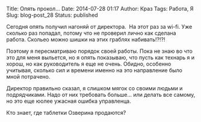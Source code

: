 Title: Опять прокол...
Date: 2014-07-28 01:17
Author: Краз
Tags: Работа, Я
Slug: blog-post_28
Status: published

Сегодня опять получил нагоняй от директора.  На этот раз за wi-fi. Уже сколько раз попадал, потому что не проверил лично как сделана работа. Скольео можно шишки на этих граблях набивать!?!?!

Поэтому я пересматриваю порядок своей работы. Пока не знаю во что это для меня выльется, но я опять показываю, что пусть как технарь я и хорош, но как руководитель я еще не очень. Обидно, особенно учитывая, сколько сил и времени именно на это направление было мной потрачено.

Директор правильно сказал, я слишком мягок со своими людьми и подрядчиками. Надо от них требовать больше... или делать все самому, но это еще юолее ужасная ошибка управленца.

Кто знает, где таблетки Озверина продаются?
